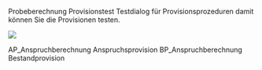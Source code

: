 Probeberechnung Provisionstest
Testdialog für Provisionsprozeduren damit können Sie die Provisionen testen.

![](http://xpecto.github.io/docs/img/img_1423579061872.png)

AP_Anspruchberechnung Anspruchsprovision
BP_Anspruchberechnung Bestandprovision